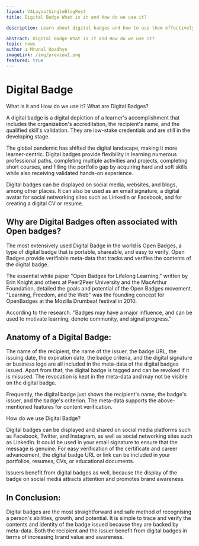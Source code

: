 ```yaml
---
layout: V4LayoutSingleBlogPost
title: Digital Badge What is it and How do we use it? 

description: Learn about digital badges and how to use them effectively. Display, share, and verify your achievements easily.

abstract: Digital Badge What is it and How do we use it? 
topic: news
author : Mrunal Upadhye
imageLink: /img/preview1.png
featured: true
---
```


# Digital Badge
 What is it and How do we use it?
What are Digital Badges?

A digital badge is a digital depiction of a learner's accomplishment that includes the organization's accreditation, the recipient's name, and the qualified skill's validation. They are low-stake credentials and are still in the developing stage.

The global pandemic has shifted the digital landscape, making it more learner-centric. Digital badges provide flexibility in learning numerous professional paths, completing multiple activities and projects, completing short courses, and filling the portfolio gap by acquiring hard and soft skills while also receiving validated hands-on experience.

Digital badges can be displayed on social media, websites, and blogs, among other places. It can also be used as an email signature, a digital avatar for social networking sites such as LinkedIn or Facebook, and for creating a digital CV or resume.

## Why are Digital Badges often associated with Open badges?

The most extensively used Digital Badge in the world is Open Badges, a type of digital badge that is portable, shareable, and easy to verify. Open Badges provide verifiable meta-data that tracks and verifies the contents of the digital badge.

The essential white paper "Open Badges for Lifelong Learning," written by Erin Knight and others at Peer2Peer University and the MacArthur Foundation, detailed the goals and potential of the Open Badges movement. "Learning, Freedom, and the Web" was the founding concept for OpenBadges at the Mozilla Drumbeat festival in 2010.

According to the research. "Badges may have a major influence, and can be used to motivate learning, denote community, and signal progress."

## Anatomy of a Digital Badge:

The name of the recipient, the name of the issuer, the badge URL, the issuing date, the expiration date, the badge criteria, and the digital signature or business logo are all included in the meta-data of the digital badges issued. Apart from that, the digital badge is tagged and can be revoked if it is misused. The revocation is kept in the meta-data and may not be visible on the digital badge.

Frequently, the digital badge just shows the recipient's name, the badge's issuer, and the badge's criterion. The meta-data supports the above-mentioned features for content verification.

How do we use Digital Badge?

Digital badges can be displayed and shared on social media platforms such as Facebook, Twitter, and Instagram, as well as social networking sites such as LinkedIn. It could be used in your email signature to ensure that the message is genuine. For easy verification of the certificate and career advancement, the digital badge URL or link can be included in your portfolios, resumes, CVs, or educational documents.

Issuers benefit from digital badges as well, because the display of the badge on social media attracts attention and promotes brand awareness.

## In Conclusion:

Digital badges are the most straightforward and safe method of recognising a person's abilities, growth, and potential. It is simple to trace and verify the contents and identity of the badge issued because they are backed by meta-data. Both the recipient and the issuer benefit from digital badges in terms of increasing brand value and awareness.




